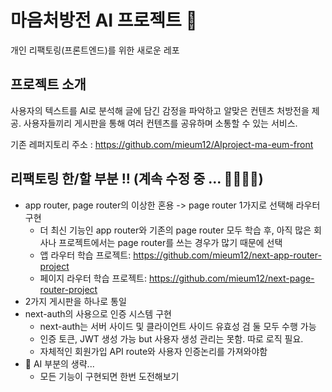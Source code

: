 # 마음처방전 AI 프로젝트 💉

개인 리팩토링(프론트엔드)를 위한 새로운 레포

## 프로젝트 소개

사용자의 텍스트를 AI로 분석해 글에 담긴 감정을 파악하고 알맞은 컨텐츠 처방전을 제공.
사용자들끼리 게시판을 통해 여러 컨텐츠를 공유하며 소통할 수 있는 서비스.

기존 레퍼지토리 주소 :
https://github.com/mieum12/AIproject-ma-eum-front

## 리팩토링 한/할 부분 !! (계속 수정 중 ... 🏃🏻‍♀️💨)

- app router, page router의 이상한 혼용 -> page router 1가지로 선택해 라우터 구현
  - 더 최신 기능인 app router와 기존의 page router 모두 학습 후, 아직 많은 회사나 프로젝트에서는 page router를 쓰는 경우가 많기 때문에 선택
  - 앱 라우터 학습 프로젝트: https://github.com/mieum12/next-app-router-project
  - 페이지 라우터 학습 프로젝트: https://github.com/mieum12/next-page-router-project
- 2가지 게시판을 하나로 통일
- next-auth의 사용으로 인증 시스템 구현
  - next-auth는 서버 사이드 및 클라이언트 사이드 유효성 검 둘 모두 수행 가능
  - 인증 토큰, JWT 생성 가능 but 사용자 생성 관리는 못함. 따로 로직 필요.
  - 자체적인 회원가입 API route와 사용자 인증논리를 가져와야함
- 🔺 AI 부분의 생략... 
  - 모든 기능이 구현되면 한번 도전해보기
